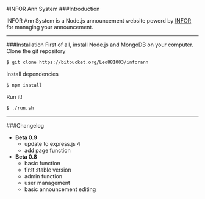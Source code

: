 #INFOR Ann System
###Introduction

INFOR Ann System is a Node.js announcement website powerd by [INFOR](https://infor.org) for managing your announcement.  

----

###Installation
First of all, install Node.js and MongoDB on your computer.
Clone the git repository
```bash
$ git clone https://bitbucket.org/Leo881003/inforann
```
Install dependencies
```bash
$ npm install
```
Run it!
```bash
$ ./run.sh
```

----

###Changelog
 - **Beta 0.9**
	 - update to express.js 4
	 - add page function
 - **Beta 0.8**
 	 - basic function
 	 - first stable version
 	 - admin function
 	 - user management
 	 - basic announcement editing